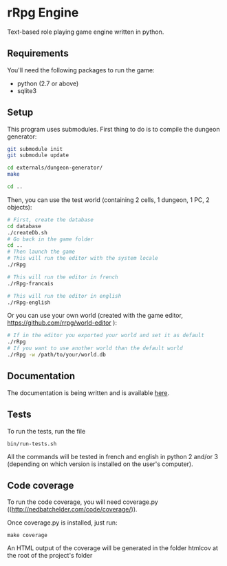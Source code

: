 # rRpg Engine

Text-based role playing game engine written in python.

## Requirements

You'll need the following packages to run the game:
* python (2.7 or above)
* sqlite3

## Setup

This program uses submodules. First thing to do is to compile the dungeon
generator:
```bash
git submodule init
git submodule update

cd externals/dungeon-generator/
make

cd ..
```

Then, you can use the test world (containing 2 cells, 1 dungeon, 1 PC,
2 objects):
```bash
# First, create the database
cd database
./createDb.sh
# Go back in the game folder
cd ..
# Then launch the game
# This will run the editor with the system locale
./rRpg

# This will run the editor in french
./rRpg-francais

# This will run the editor in english
./rRpg-english
```

Or you can use your own world (created with the game editor,
https://github.com/rrpg/world-editor ):
```bash
# If in the editor you exported your world and set it as default
./rRpg
# If you want to use another world than the default world
./rRpg -w /path/to/your/world.db
```

## Documentation

The documentation is being written and is available
[here](http://rrpg.github.io/engine).

## Tests

To run the tests, run the file
```
bin/run-tests.sh
```
All the commands will be tested in french and english in python 2 and/or 3
(depending on which version is installed on the user's computer).

## Code coverage

To run the code coverage, you will need coverage.py
((http://nedbatchelder.com/code/coverage/)).

Once coverage.py is installed, just run:

```
make coverage
```

An HTML output of the coverage will be generated in the folder htmlcov at the
root of the project's folder
